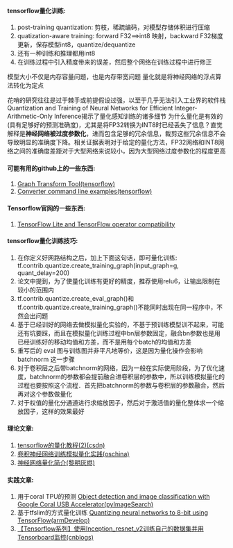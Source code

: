 #### tensorflow量化训练:
1. post-training quantization: 剪枝，稀疏编码，对模型存储体积进行压缩
2. quatization-aware training: forward F32==>int8 映射，backward F32梯度更新，保存模型int8，quantize/dequantize
3. 还有一种训练和推理都用int8
4. 在训练过程中引入精度带来的误差，然后整个网络在训练过程中进行修正

模型大小不仅是内存容量问题，也是内存带宽问题
量化就是将神经网络的浮点算法转化为定点

花哨的研究往往是过于棘手或前提假设过强，以至于几乎无法引入工业界的软件栈
Quantization and Training of Neural Networks for Efficient Integer-Arithmetic-Only Inference揭示了量化感知训练的诸多细节
为什么量化是有效的(具有足够好的预测准确度)，尤其是将FP32转换为INT8时已经丢失了信息？直觉解释是**神经网络被过度参数化**，进而包含足够的冗余信息，裁剪这些冗余信息不会导致明显的准确度下降。相关证据表明对于给定的量化方法，FP32网络和INT8网络之间的准确度差距对于大型网络来说较小，因为大型网络过度参数化的程度更高

#### 可能有用的github上的一些东西:
1. [Graph Transform Tool(tensorflow)](https://github.com/tensorflow/tensorflow/blob/master/tensorflow/tools/graph_transforms/README.md)
2. [Converter command line examples(tensorflow)](https://www.tensorflow.org/lite/convert/cmdline_examples)

#### Tensorflow官网的一些东西:
1. [TensorFlow Lite and TensorFlow operator compatibility](https://www.tensorflow.org/lite/guide/ops_compatibility)

#### tensorflow量化训练技巧: 
1. 在你定义好网路结构之后，加上下面这句话，即可量化训练: tf.contrib.quantize.create_training_graph(input_graph=g, quant_delay=200)
2. 论文中提到，为了使量化训练有更好的精度，推荐使用relu6，让输出限制在较小的范围内
3. tf.contrib.quantize.create_eval_graph()和tf.contrib.quantize.create_training_graph()不能同时出现在同一程序中，不然会出问题
4. 基于已经训好的网络去做模拟量化实验的，不基于预训练模型训不起来，可能还有坑要踩，而且在模拟量化训练过程中bn层参数固定，融合bn参数也是用已经训练好的移动均值和方差，而不是用每个batch的均值和方差
5. 重写后的 eval 图与训练图并非平凡地等价，这是因为量化操作会影响 batchnorm 这一步骤
6. 对于卷积层之后带batchnorm的网络，因为一般在实际使用阶段，为了优化速度，batchnorm的参数都会提前融合进卷积层的参数中，所以训练模拟量化的过程也要按照这个流程．首先把batchnorm的参数与卷积层的参数融合，然后再对这个参数做量化
7. 对于权值的量化分通道进行求缩放因子，然后对于激活值的量化整体求一个缩放因子，这样的效果最好

#### 理论文章:
1. [tensorflow的量化教程(2)(csdn)](https://blog.csdn.net/u012101561/article/details/86321621)
2. [卷积神经网络训练模拟量化实践(oschina)](https://my.oschina.net/Ldpe2G/blog/3000810)
3. [神经网络量化简介(黎明灰烬)](https://jackwish.net/neural-network-quantization-introduction-chn.html)

#### 实践文章:
1. 用于coral TPU的预测     [Object detection and image classification with Google Coral USB Accelerator(pyImageSearch)](https://www.pyimagesearch.com/2019/05/13/object-detection-and-image-classification-with-google-coral-usb-accelerator/)
2. 基于tfslim的方式量化训练    [Quantizing neural networks to 8-bit using TensorFlow(armDevelop)](https://developer.arm.com/solutions/machine-learning-on-arm/developer-material/how-to-guides/quantizing-neural-networks-to-8-bit-using-tensorflow)
3. [【Tensorflow系列】使用Inception_resnet_v2训练自己的数据集并用Tensorboard监控(cnblogs)](https://www.cnblogs.com/andre-ma/p/8458172.html)

